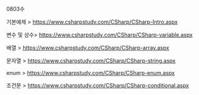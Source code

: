 0803수

기본예제 > https://www.csharpstudy.com/CSharp/CSharp-Intro.aspx

변수 및 상수> https://www.csharpstudy.com/CSharp/CSharp-variable.aspx

배열 > https://www.csharpstudy.com/CSharp/CSharp-array.aspx

문자열 > https://www.csharpstudy.com/CSharp/CSharp-string.aspx

enum > https://www.csharpstudy.com/CSharp/CSharp-enum.aspx

조건문 > https://www.csharpstudy.com/CSharp/CSharp-conditional.aspx
